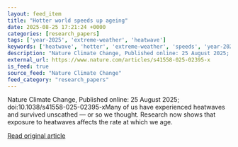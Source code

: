 ```yaml
---
layout: feed_item
title: "Hotter world speeds up ageing"
date: 2025-08-25 17:21:24 +0000
categories: [research_papers]
tags: ['year-2025', 'extreme-weather', 'heatwave']
keywords: ['heatwave', 'hotter', 'extreme-weather', 'speeds', 'year-2025', 'world']
description: "Nature Climate Change, Published online: 25 August 2025; doi:10"
external_url: https://www.nature.com/articles/s41558-025-02395-x
is_feed: true
source_feed: "Nature Climate Change"
feed_category: "research_papers"
---
```


Nature Climate Change, Published online: 25 August 2025; doi:10.1038/s41558-025-02395-xMany of us have experienced heatwaves and survived unscathed — or so we thought. Research now shows that exposure to heatwaves affects the rate at which we age.

[Read original article](https://www.nature.com/articles/s41558-025-02395-x)
